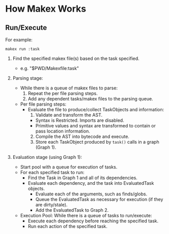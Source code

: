 # How Makex Works

## Run/Execute

For example: 

```shell
makex run :task
```

1. Find the specified makex file(s) based on the task specified.
   - e.g. "$PWD/Makexfile:task"

2. Parsing stage:
   - While there is a queue of makex files to parse:
     1. Repeat the per file parsing steps.
     2. Add any dependent tasks/makex files to the parsing queue.
   - Per file parsing steps:
     - Evaluate the file to produce/collect TaskObjects and information:
       1. Validate and transform the AST.
         - Syntax is Restricted. Imports are disabled.
         - Primitive values and syntax are transformed to contain or pass location information.
       2. Compile the AST into bytecode and execute.
       3. Store each TaskObject produced by `task()` calls in a graph (Graph 1).

3. Evaluation stage (using Graph 1):
   - Start pool with a queue for execution of tasks.
   - For each specified task to run:
     - Find the Task in Graph 1 and all of its dependencies.
     - Evaluate each dependency, and the task into EvaluatedTask objects.
       - Evaluate each of the arguments, such as finds/globs.
       - Queue the EvaluatedTask as necessary for execution (if they are dirty/stale).
       - Add the EvaluatedTask to Graph 2.
   - Execution Pool: While there is a queue of tasks to run/execute:
     - Execute each dependency before reaching the specified task.
     - Run each action of the specified task.